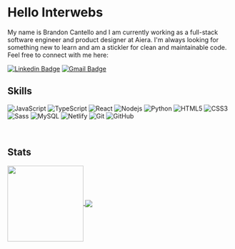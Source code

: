 # Hello Interwebs

My name is Brandon Cantello and I am currently working as a full-stack software engineer and product designer at Aiera. I'm always looking for something new to learn and am a stickler for clean and maintainable code. Feel free to connect with me here:

[![Linkedin Badge](https://img.shields.io/badge/-bcantello-blue?style=flat-square&logo=Linkedin&logoColor=white&link=https://www.linkedin.com/in/brandon-cantello/)](https://www.linkedin.com/in/brandon-cantello/)
[![Gmail Badge](https://img.shields.io/badge/-bcantello@gmail.com-c14438?style=flat-square&logo=Gmail&logoColor=white&link=mailto:bcantello@gmail.com)](mailto:bcantello@gmail.com)

 ## Skills
![JavaScript](https://img.shields.io/badge/-JavaScript-black?style=for-the-badge&logo=javascript)
![TypeScript](https://img.shields.io/badge/TypeScript-007ACC?style=for-the-badge&logo=typescript&logoColor=white)
![React](https://img.shields.io/badge/-React-black?style=for-the-badge&logo=react)
![Nodejs](https://img.shields.io/badge/-Nodejs-black?style=for-the-badge&logo=Node.js)
![Python](https://img.shields.io/badge/-Python-black?style=for-the-badge&logo=Python)
![HTML5](https://img.shields.io/badge/-HTML5-E34F26?style=for-the-badge&logo=html5&logoColor=white)
![CSS3](https://img.shields.io/badge/-CSS3-1572B6?style=for-the-badge&logo=css3)
![Sass](https://img.shields.io/badge/Sass-CC6699?style=for-the-badge&logo=sass&logoColor=white)
![MySQL](https://img.shields.io/badge/-MySQL-black?style=for-the-badge&logo=mysql)
![Netlify](https://img.shields.io/badge/Netlify-00C7B7?style=for-the-badge&logo=netlify&logoColor=white)
![Git](https://img.shields.io/badge/-Git-black?style=for-the-badge&logo=git)
![GitHub](https://img.shields.io/badge/-GitHub-181717?style=for-the-badge&logo=github)

</br>

## Stats

<div>
  <a href="https://github.com/bcantello">
   <img align="center" height="170" src="https://github-readme-stats.vercel.app/api/top-langs/?username=bcantello&layout=compact&langs_count=16&theme=vue-dark"/>
  <img align="center" src="https://github-readme-stats.vercel.app/api?username=bcantello&show_icons=true&theme=vue-dark&include_all_commits=true&count_private=true&hide=issues"/>
</div>

  
